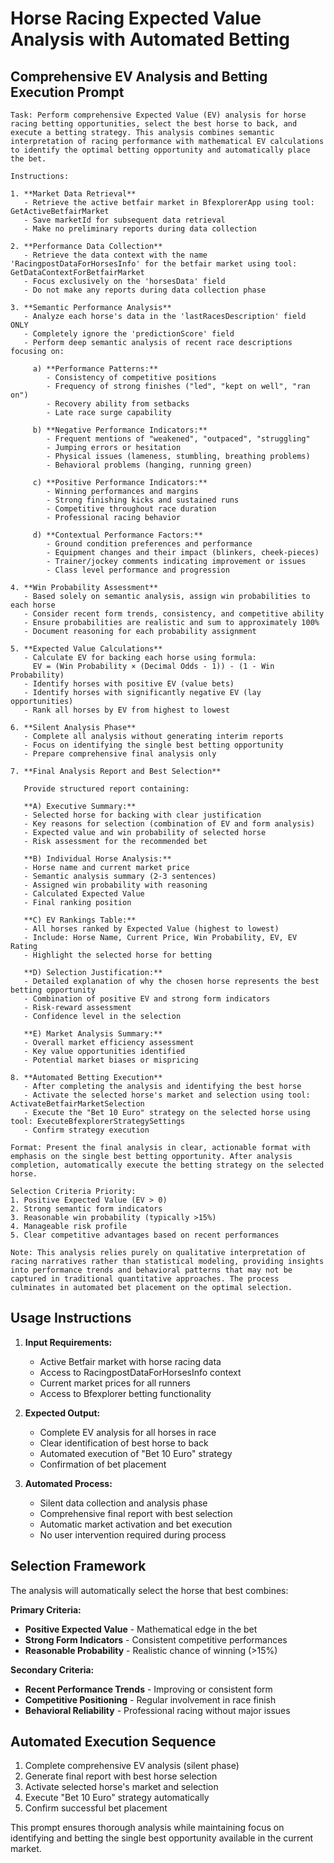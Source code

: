 # Horse Racing Expected Value Analysis with Automated Betting

## Comprehensive EV Analysis and Betting Execution Prompt

```
Task: Perform comprehensive Expected Value (EV) analysis for horse racing betting opportunities, select the best horse to back, and execute a betting strategy. This analysis combines semantic interpretation of racing performance with mathematical EV calculations to identify the optimal betting opportunity and automatically place the bet.

Instructions:

1. **Market Data Retrieval**
   - Retrieve the active betfair market in BfexplorerApp using tool: GetActiveBetfairMarket
   - Save marketId for subsequent data retrieval
   - Make no preliminary reports during data collection

2. **Performance Data Collection**
   - Retrieve the data context with the name 'RacingpostDataForHorsesInfo' for the betfair market using tool: GetDataContextForBetfairMarket
   - Focus exclusively on the 'horsesData' field
   - Do not make any reports during data collection phase

3. **Semantic Performance Analysis**
   - Analyze each horse's data in the 'lastRacesDescription' field ONLY
   - Completely ignore the 'predictionScore' field
   - Perform deep semantic analysis of recent race descriptions focusing on:
     
     a) **Performance Patterns:**
        - Consistency of competitive positions
        - Frequency of strong finishes ("led", "kept on well", "ran on")
        - Recovery ability from setbacks
        - Late race surge capability
     
     b) **Negative Performance Indicators:**
        - Frequent mentions of "weakened", "outpaced", "struggling"
        - Jumping errors or hesitation
        - Physical issues (lameness, stumbling, breathing problems)
        - Behavioral problems (hanging, running green)
     
     c) **Positive Performance Indicators:**
        - Winning performances and margins
        - Strong finishing kicks and sustained runs
        - Competitive throughout race duration
        - Professional racing behavior
     
     d) **Contextual Performance Factors:**
        - Ground condition preferences and performance
        - Equipment changes and their impact (blinkers, cheek-pieces)
        - Trainer/jockey comments indicating improvement or issues
        - Class level performance and progression

4. **Win Probability Assessment**
   - Based solely on semantic analysis, assign win probabilities to each horse
   - Consider recent form trends, consistency, and competitive ability
   - Ensure probabilities are realistic and sum to approximately 100%
   - Document reasoning for each probability assignment

5. **Expected Value Calculations**
   - Calculate EV for backing each horse using formula:
     EV = (Win Probability × (Decimal Odds - 1)) - (1 - Win Probability)
   - Identify horses with positive EV (value bets)
   - Identify horses with significantly negative EV (lay opportunities)
   - Rank all horses by EV from highest to lowest

6. **Silent Analysis Phase**
   - Complete all analysis without generating interim reports
   - Focus on identifying the single best betting opportunity
   - Prepare comprehensive final analysis only

7. **Final Analysis Report and Best Selection**

   Provide structured report containing:

   **A) Executive Summary:**
   - Selected horse for backing with clear justification
   - Key reasons for selection (combination of EV and form analysis)
   - Expected value and win probability of selected horse
   - Risk assessment for the recommended bet

   **B) Individual Horse Analysis:**
   - Horse name and current market price
   - Semantic analysis summary (2-3 sentences)
   - Assigned win probability with reasoning
   - Calculated Expected Value
   - Final ranking position

   **C) EV Rankings Table:**
   - All horses ranked by Expected Value (highest to lowest)
   - Include: Horse Name, Current Price, Win Probability, EV, EV Rating
   - Highlight the selected horse for betting

   **D) Selection Justification:**
   - Detailed explanation of why the chosen horse represents the best betting opportunity
   - Combination of positive EV and strong form indicators
   - Risk-reward assessment
   - Confidence level in the selection

   **E) Market Analysis Summary:**
   - Overall market efficiency assessment
   - Key value opportunities identified
   - Potential market biases or mispricing

8. **Automated Betting Execution**
   - After completing the analysis and identifying the best horse
   - Activate the selected horse's market and selection using tool: ActivateBetfairMarketSelection
   - Execute the "Bet 10 Euro" strategy on the selected horse using tool: ExecuteBfexplorerStrategySettings
   - Confirm strategy execution

Format: Present the final analysis in clear, actionable format with emphasis on the single best betting opportunity. After analysis completion, automatically execute the betting strategy on the selected horse.

Selection Criteria Priority:
1. Positive Expected Value (EV > 0)
2. Strong semantic form indicators
3. Reasonable win probability (typically >15%)
4. Manageable risk profile
5. Clear competitive advantages based on recent performances

Note: This analysis relies purely on qualitative interpretation of racing narratives rather than statistical modeling, providing insights into performance trends and behavioral patterns that may not be captured in traditional quantitative approaches. The process culminates in automated bet placement on the optimal selection.
```

## Usage Instructions

1. **Input Requirements:**
   - Active Betfair market with horse racing data
   - Access to RacingpostDataForHorsesInfo context
   - Current market prices for all runners
   - Access to Bfexplorer betting functionality

2. **Expected Output:**
   - Complete EV analysis for all horses in race
   - Clear identification of best horse to back
   - Automated execution of "Bet 10 Euro" strategy
   - Confirmation of bet placement

3. **Automated Process:**
   - Silent data collection and analysis phase
   - Comprehensive final report with best selection
   - Automatic market activation and bet execution
   - No user intervention required during process

## Selection Framework

The analysis will automatically select the horse that best combines:

**Primary Criteria:**
- **Positive Expected Value** - Mathematical edge in the bet
- **Strong Form Indicators** - Consistent competitive performances
- **Reasonable Probability** - Realistic chance of winning (>15%)

**Secondary Criteria:**
- **Recent Performance Trends** - Improving or consistent form
- **Competitive Positioning** - Regular involvement in race finish
- **Behavioral Reliability** - Professional racing without major issues

## Automated Execution Sequence

1. Complete comprehensive EV analysis (silent phase)
2. Generate final report with best horse selection
3. Activate selected horse's market and selection
4. Execute "Bet 10 Euro" strategy automatically
5. Confirm successful bet placement

This prompt ensures thorough analysis while maintaining focus on identifying and betting the single best opportunity available in the current market.
